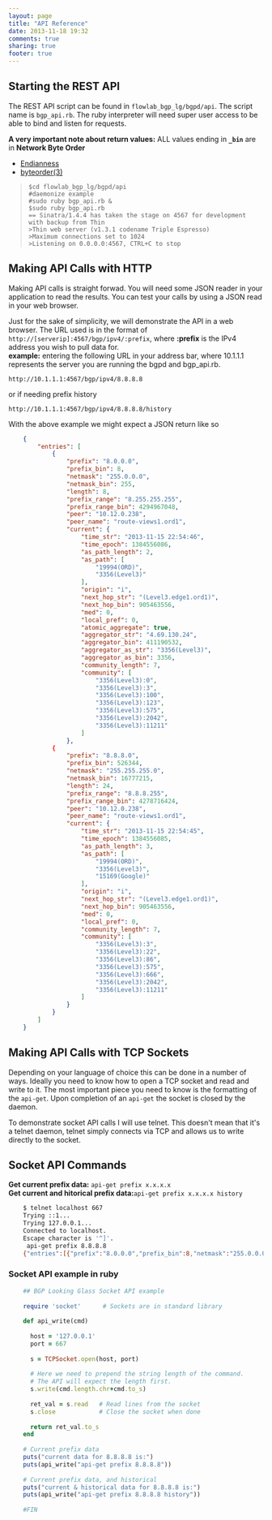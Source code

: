 ```yaml
---
layout: page
title: "API Reference"
date: 2013-11-18 19:32
comments: true
sharing: true
footer: true
---
```

## Starting the REST API
The REST API script can be found in `flowlab_bgp_lg/bgpd/api`. The script name is `bgp_api.rb`. The ruby interpreter will need super user access to be able to bind and listen for requests.

__A very important note about return values:__ ALL values ending in __`_bin`__ are in __Network Byte Order__

* [Endianness](http://en.wikipedia.org/wiki/Endianness)
* [byteorder(3)](https://www.linux.com/learn/docs/man/byteorder3)


>     $cd flowlab_bgp_lg/bgpd/api
>     #daemonize example
>     #sudo ruby bgp_api.rb &
>     $sudo ruby bgp_api.rb
>     == Sinatra/1.4.4 has taken the stage on 4567 for development with backup from Thin
>     >Thin web server (v1.3.1 codename Triple Espresso)
>     >Maximum connections set to 1024
>     >Listening on 0.0.0.0:4567, CTRL+C to stop
    
## Making API Calls with HTTP
Making API calls is straight forwad. You will need some JSON reader in your application to read the results. You can test your calls by using a JSON read in your web browser.

Just for the sake of simplicity, we will demonstrate the API in a web browser. The URL used is in the format of `http://[serverip]:4567/bgp/ipv4/:prefix`, where __:prefix__ is the IPv4 address you wish to pull data for.<br>
__example:__ entering the following URL in your address bar, where 10.1.1.1 represents the server you are running the bgpd and bgp_api.rb.<br>

    http://10.1.1.1:4567/bgp/ipv4/8.8.8.8

or if needing prefix history

    http://10.1.1.1:4567/bgp/ipv4/8.8.8.8/history

With the above example we might expect a JSON return like so

``` json
    {
        "entries": [
            {
                "prefix": "8.0.0.0",
                "prefix_bin": 8,
                "netmask": "255.0.0.0",
                "netmask_bin": 255,
                "length": 8,
                "prefix_range": "8.255.255.255",
                "prefix_range_bin": 4294967048,
                "peer": "10.12.0.238",
                "peer_name": "route-views1.ord1",
                "current": {
                    "time_str": "2013-11-15 22:54:46",
                    "time_epoch": 1384556086,
                    "as_path_length": 2,
                    "as_path": [
                        "19994(ORD)",
                        "3356(Level3)"
                    ],
                    "origin": "i",
                    "next_hop_str": "(Level3.edge1.ord1)",
                    "next_hop_bin": 905463556,
                    "med": 0,
                    "local_pref": 0,
                    "atomic_aggregate": true,
                    "aggregator_str": "4.69.130.24",
                    "aggregator_bin": 411190532,
                    "aggregator_as_str": "3356(Level3)",
                    "aggregator_as_bin": 3356,
                    "community_length": 7,
                    "community": [
                        "3356(Level3):0",
                        "3356(Level3):3",
                        "3356(Level3):100",
                        "3356(Level3):123",
                        "3356(Level3):575",
                        "3356(Level3):2042",
                        "3356(Level3):11211"
                    ]
                },
            {
                "prefix": "8.8.8.0",
                "prefix_bin": 526344,
                "netmask": "255.255.255.0",
                "netmask_bin": 16777215,
                "length": 24,
                "prefix_range": "8.8.8.255",
                "prefix_range_bin": 4278716424,
                "peer": "10.12.0.238",
                "peer_name": "route-views1.ord1",
                "current": {
                    "time_str": "2013-11-15 22:54:45",
                    "time_epoch": 1384556085,
                    "as_path_length": 3,
                    "as_path": [
                        "19994(ORD)",
                        "3356(Level3)",
                        "15169(Google)"
                    ],
                    "origin": "i",
                    "next_hop_str": "(Level3.edge1.ord1)",
                    "next_hop_bin": 905463556,
                    "med": 0,
                    "local_pref": 0,
                    "community_length": 7,
                    "community": [
                        "3356(Level3):3",
                        "3356(Level3):22",
                        "3356(Level3):86",
                        "3356(Level3):575",
                        "3356(Level3):666",
                        "3356(Level3):2042",
                        "3356(Level3):11211"
                    ]
                }
            }
        ]
    }
```

## Making API Calls with TCP Sockets
Depending on your language of choice this can be done in a number of ways. Ideally you need to know how to open a TCP socket and read and write to it. The most important piece you need to know is the formatting of the `api-get`. Upon completion of an `api-get` the socket is closed by the daemon.

To demonstrate socket API calls I will use telnet. This doesn't mean that it's a telnet daemon, telnet simply connects via TCP and allows us to write directly to the socket.

## Socket API Commands
__Get current prefix data:__ `api-get prefix x.x.x.x`<br>
__Get current and hitorical prefix data:__`api-get prefix x.x.x.x history`

``` bash
    $ telnet localhost 667
    Trying ::1...
    Trying 127.0.0.1...
    Connected to localhost.
    Escape character is '^]'.
     api-get prefix 8.8.8.8
    {"entries":[{"prefix":"8.0.0.0","prefix_bin":8,"netmask":"255.0.0.0","netmask_bin":255,"length":8,"prefix_range":"8.255.255.255","prefix_range_bin":4294967048,"peer":"10.12.0.238","peer_name":"route-views1.ord1","current":{"time_str":"2013-11-15 22:54:46","time_epoch":1384556086,"as_path_length":2,"as_path":["19994(ORD)","3356(Level3)"],"origin":"i","next_hop_str":"(Level3.edge1.ord1)","next_hop_bin":905463556,"med":0,"local_pref":0,"atomic_aggregate":true,"aggregator_str":"4.69.130.24","aggregator_bin":411190532,"aggregator_as_str":"3356(Level3)","aggregator_as_bin":3356,"community_length":7,"community":["3356(Level3):0","3356(Level3):3","3356(Level3):100","3356(Level3):123","3356(Level3):575","3356(Level3):2042","3356(Level3):11211"]}},{"prefix":"8.8.8.0","prefix_bin":526344,"netmask":"255.255.255.0","netmask_bin":16777215,"length":24,"prefix_range":"8.8.8.255","prefix_range_bin":4278716424,"peer":"10.12.0.238","peer_name":"route-views1.ord1","current":{"time_str":"2013-11-15 22:54:45","time_epoch":1384556085,"as_path_length":3,"as_path":["19994(ORD)","3356(Level3)","15169(Google)"],"origin":"i","next_hop_str":"(Level3.edge1.ord1)","next_hop_bin":905463556,"med":0,"local_pref":0,"community_length":7,"community":["3356(Level3):3","3356(Level3):22","3356(Level3):86","3356(Level3):575","3356(Level3):666","3356(Level3):2042","3356(Level3):11211"]}}]}Connection closed by foreign host.
```
### Socket API example in ruby
``` ruby
    ## BGP Looking Glass Socket API example
    
    require 'socket'      # Sockets are in standard library
    
    def api_write(cmd)
    
      host = '127.0.0.1'
      port = 667
    
      s = TCPSocket.open(host, port)
      
      # Here we need to prepend the string length of the command.
      # The API will expect the length first.
      s.write(cmd.length.chr+cmd.to_s)
    
      ret_val = s.read   # Read lines from the socket
      s.close            # Close the socket when done
      
      return ret_val.to_s
    end
    
    # Current prefix data
    puts("current data for 8.8.8.8 is:")
    puts(api_write("api-get prefix 8.8.8.8"))
    
    # Current prefix data, and historical
    puts("current & historical data for 8.8.8.8 is:")
    puts(api_write("api-get prefix 8.8.8.8 history"))
    
    #FIN
```